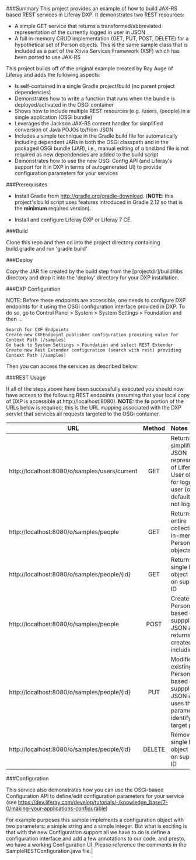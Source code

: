 ###Summary
This project provides an example of how to build JAX-RS based REST services in Liferay DXP. It demonstrates two REST resources:
- A simple GET service that returns a transformed/abbreviated representation of the currently logged in user in JSON
- A full in-memory CRUD implementation (GET, PUT, POST, DELETE) for a hypothetical set of Person objects. This is the same sample class that is included as a part of the Xtivia Services Framework (XSF) which has been ported to use JAX-RS

This project builds off of the original example created by Ray Auge of Liferay and adds the following aspects:

- Is self-contained in a single Gradle project/build (no parent project dependencies)
- Demonstrates how to write a function that runs when the bundle is deployed/activated in the OSGi container
- Shows how to include multiple REST resources (e.g. /users, /people) in a single application (OSGi bundle)
- Leverages the Jackson JAX-RS content handler for simplified conversion of Java POJOs to/from JSON
- Includes a simple technique in the Gradle build file for automatically including dependent JARs in both the OSGi classpath and in the packaged OSGi bundle (JAR), i.e., manual editing of a bnd.bnd file is not required as new dependencies are added to the build script
- Demonstrates how to use the new OSGi Config API (and Liferay's support for it in DXP in terms of autogenerated UI) to provide configuration parameters for your services


###Prerequisites

- Install Gradle from http://gradle.org/gradle-download. (**NOTE**: this project's build script uses features introduced in Gradle 2.12 so that is the **minimum** required version).

- Install and configure Liferay DXP or Liferay 7 CE.

###Build

Clone this repo and then cd into the project directory containing build.gradle and run 'gradle build'

###Deploy

Copy the JAR file created by the build step from the [projectdir]/build/libs directory and drop it into the 'deploy' directory for your DXP installation.

###DXP Configuration

NOTE: Before these endpoints are accessible, one needs to configure DXP endpoints for it using the OSGi configuration interface provided in DXP. To do so, go to Control Panel > System > System Settings > Foundation and then ...

    Search for CXF Endpoints
    Create new CXFEndpoint publisher configuration providing value for Context Path (/samples)
    Go back to System Settings > Foundation and select REST Extender
    Create new Rest Extender configuration (search with rest) providing Context Path (/samples)

Then you can access the services as described below:

###REST Usage

If all of the steps above have been successfully executed you should now have access to the following REST endpoints (assuming that your local copy of DXP is accessible at http://localhost:8080). **NOTE:** the **/o** portion of the URLs below is required; this is the URL mapping associated with the DXP servlet that services all requests targeted to the OSGi container.

| URL   |      Method      |  Notes |
|----------|:-------------:|:------|
| http://localhost:8080/o/samples/users/current |GET| Returns a simplified JSON representation of Liferay User object for logged in user (or default user if not logged in) |
| http://localhost:8080/o/samples/people |GET| Returns the entire collection of in-memory Person objects   |
| http://localhost:8080/o/samples/people/{id} | GET |  Returns a single Person object based on suppplied ID   |
| http://localhost:8080/o/samples/people | POST |Creates a new Person object based on suppplied JSON and returns the created object including ID      |
| http://localhost:8080/o/samples/people/{id} | PUT |Modifies an existing Person object based on suppplied JSON and uses the ID parameter to identify the target person     |
| http://localhost:8080/o/samples/people/{id} | DELETE |  Removes a single Person object based on suppplied ID   

###Configuration

This service also demonstrates how you can use the OSGi-based Configuration API to define/edit configuration parameters for your service (see https://dev.liferay.com/develop/tutorials/-/knowledge_base/7-0/making-your-applications-configurable)

For example purposes this sample implements a configuration object with two parameters: a simple string and a simple integer. But what is exciting is that with the new Configuration support all we have to do is define a configuration interface and add a few annotations to our code, and presto, we have a working Configuration UI. Please reference the comments in the SampleRESTConfiguration.java file.|